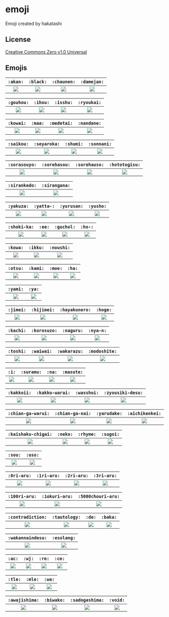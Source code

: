 # emoji

Emoji created by hakatashi

## License

[Creative Commons Zero v1.0 Universal](LICENSE)

## Emojis

`:akan:` | `:black:` | `:chaunen:` | `:damejan:`
:-: | :-: | :-: | :-:
[![](images/akan.png)](https://github.com/hakatashi/emoji/raw/master/images/akan.png) | [![](images/black.png)](https://github.com/hakatashi/emoji/raw/master/images/black.png) | [![](images/chaunen.png)](https://github.com/hakatashi/emoji/raw/master/images/chaunen.png) | [![](images/damejan.png)](https://github.com/hakatashi/emoji/raw/master/images/damejan.png)

`:gouhou:` | `:ihou:` | `:isshu:` | `:ryoukai:`
:-: | :-: | :-: | :-:
[![](images/gouhou.png)](https://github.com/hakatashi/emoji/raw/master/images/gouhou.png) | [![](images/ihou.png)](https://github.com/hakatashi/emoji/raw/master/images/ihou.png) | [![](images/isshu.png)](https://github.com/hakatashi/emoji/raw/master/images/isshu.png) | [![](images/ryoukai.png)](https://github.com/hakatashi/emoji/raw/master/images/ryoukai.png)

`:kowai:` | `:maa:` | `:medetai:` | `:nandane:`
:-: | :-: | :-: | :-:
[![](images/kowai.png)](https://github.com/hakatashi/emoji/raw/master/images/kowai.png) | [![](images/maa.png)](https://github.com/hakatashi/emoji/raw/master/images/maa.png) | [![](images/medetai.png)](https://github.com/hakatashi/emoji/raw/master/images/medetai.png) | [![](images/nandane.png)](https://github.com/hakatashi/emoji/raw/master/images/nandane.png)

`:saikou:` | `:seyaroka:` | `:shumi:` | `:sonnani:`
:-: | :-: | :-: | :-:
[![](images/saikou.png)](https://github.com/hakatashi/emoji/raw/master/images/saikou.png) | [![](images/seyaroka.png)](https://github.com/hakatashi/emoji/raw/master/images/seyaroka.png) | [![](images/shumi.png)](https://github.com/hakatashi/emoji/raw/master/images/shumi.png) | [![](images/sonnani.png)](https://github.com/hakatashi/emoji/raw/master/images/sonnani.png)

`:sorasouyo:` | `:sorehasou:` | `:sorehauso:` | `:hototogisu:`
:-: | :-: | :-: | :-:
[![](images/sorasouyo.png)](https://github.com/hakatashi/emoji/raw/master/images/sorasouyo.png) | [![](images/sorehasou.png)](https://github.com/hakatashi/emoji/raw/master/images/sorehasou.png) | [![](images/sorehauso.png)](https://github.com/hakatashi/emoji/raw/master/images/sorehauso.png) | [![](images/hototogisu.png)](https://github.com/hakatashi/emoji/raw/master/images/hototogisu.png)

`:sirankedo:` | `:sirangana:`
:-: | :-:
[![](images/sirankedo.png)](https://github.com/hakatashi/emoji/raw/master/images/sirankedo.png) | [![](images/sirangana.png)](https://github.com/hakatashi/emoji/raw/master/images/sirangana.png)

`:yakuza:` | `:yatta-:` | `:yurusan:` | `:yusho:`
:-: | :-: | :-: | :-:
[![](images/yakuza.png)](https://github.com/hakatashi/emoji/raw/master/images/yakuza.png) | [![](images/yatta-.png)](https://github.com/hakatashi/emoji/raw/master/images/yatta-.png) | [![](images/yurusan.png)](https://github.com/hakatashi/emoji/raw/master/images/yurusan.png) | [![](images/yusho.png)](https://github.com/hakatashi/emoji/raw/master/images/yusho.png)

`:shoki-ka:` | `:ee:` | `:guchol:` | `:ho-:`
:-: | :-: | :-: | :-:
[![](images/shoki-ka.png)](https://github.com/hakatashi/emoji/raw/master/images/shoki-ka.png) | [![](images/ee.png)](https://github.com/hakatashi/emoji/raw/master/images/ee.png) | [![](images/guchol.png)](https://github.com/hakatashi/emoji/raw/master/images/guchol.png) | [![](images/ho-.png)](https://github.com/hakatashi/emoji/raw/master/images/ho-.png)

`:kowa:` | `:ikku:` | `:noushi:`
:-: | :-: | :-:
[![](images/kowa.png)](https://github.com/hakatashi/emoji/raw/master/images/kowa.png) | [![](images/ikku.png)](https://github.com/hakatashi/emoji/raw/master/images/ikku.png) | [![](images/noushi.png)](https://github.com/hakatashi/emoji/raw/master/images/noushi.png)

`:otsu:` | `:kami:` | `:moe:` | `:ha:`
:-: | :-: | :-: | :-:
[![](images/otsu.png)](https://github.com/hakatashi/emoji/raw/master/images/otsu.png) | [![](images/kami.png)](https://github.com/hakatashi/emoji/raw/master/images/kami.png) | [![](images/moe.png)](https://github.com/hakatashi/emoji/raw/master/images/moe.png) | [![](images/ha.png)](https://github.com/hakatashi/emoji/raw/master/images/ha.png)

`:yami:` | `:ya:`
:-: | :-:
[![](images/yami.png)](https://github.com/hakatashi/emoji/raw/master/images/yami.png) | [![](images/ya.png)](https://github.com/hakatashi/emoji/raw/master/images/ya.png)

`:jimei:` | `:hijimei:` | `:hayakunero:` | `:hoge:`
:-: | :-: | :-: | :-:
[![](images/jimei.png)](https://github.com/hakatashi/emoji/raw/master/images/jimei.png) | [![](images/hijimei.png)](https://github.com/hakatashi/emoji/raw/master/images/hijimei.png) | [![](images/hayakunero.png)](https://github.com/hakatashi/emoji/raw/master/images/hayakunero.png) | [![](images/hoge.png)](https://github.com/hakatashi/emoji/raw/master/images/hoge.png)

`:kachi:` | `:korosuzo:` | `:naguru:` | `:nya-n:`
:-: | :-: | :-: | :-:
[![](images/kachi.png)](https://github.com/hakatashi/emoji/raw/master/images/kachi.png) | [![](images/korosuzo.png)](https://github.com/hakatashi/emoji/raw/master/images/korosuzo.png) | [![](images/naguru.png)](https://github.com/hakatashi/emoji/raw/master/images/naguru.png) | [![](images/nya-n.png)](https://github.com/hakatashi/emoji/raw/master/images/nya-n.png)

`:toshi:` | `:waiwai:` | `:wakarazu:` | `:modoshite:`
:-: | :-: | :-: | :-:
[![](images/toshi.png)](https://github.com/hakatashi/emoji/raw/master/images/toshi.png) | [![](images/waiwai.png)](https://github.com/hakatashi/emoji/raw/master/images/waiwai.png) | [![](images/wakarazu.png)](https://github.com/hakatashi/emoji/raw/master/images/wakarazu.png) | [![](images/modoshite.png)](https://github.com/hakatashi/emoji/raw/master/images/modoshite.png)

`:i:` | `:suramu:` | `:na:` | `:masute:`
:-: | :-: | :-: | :-:
[![](images/i.png)](https://github.com/hakatashi/emoji/raw/master/images/i.png) | [![](images/suramu.png)](https://github.com/hakatashi/emoji/raw/master/images/suramu.png) | [![](images/na.png)](https://github.com/hakatashi/emoji/raw/master/images/na.png) | [![](images/masute.png)](https://github.com/hakatashi/emoji/raw/master/images/masute.png)

`:kakkoii:` | `:kakko-warai:` | `:wasshoi:` | `:zyousiki-desu:`
:-: | :-: | :-: | :-:
[![](images/kakkoii.png)](https://github.com/hakatashi/emoji/raw/master/images/kakkoii.png) | [![](images/kakko-warai.png)](https://github.com/hakatashi/emoji/raw/master/images/kakko-warai.png) | [![](images/wasshoi.png)](https://github.com/hakatashi/emoji/raw/master/images/wasshoi.png) | [![](images/zyousiki-desu.png)](https://github.com/hakatashi/emoji/raw/master/images/zyousiki-desu.png)

`:chian-ga-warui:` | `:chian-ga-nai:` | `:yarudake:` | `:aichikenkei:`
:-: | :-: | :-: | :-:
[![](images/chian-ga-warui.png)](https://github.com/hakatashi/emoji/raw/master/images/chian-ga-warui.png) | [![](images/chian-ga-nai.png)](https://github.com/hakatashi/emoji/raw/master/images/chian-ga-nai.png) | [![](images/yarudake.png)](https://github.com/hakatashi/emoji/raw/master/images/yarudake.png) | [![](images/aichikenkei.png)](https://github.com/hakatashi/emoji/raw/master/images/aichikenkei.png)

`:kaishaku-chigai:` | `:neko:` | `:rhyme:` | `:sugoi:`
:-: | :-: | :-: | :-:
[![](images/kaishaku-chigai.png)](https://github.com/hakatashi/emoji/raw/master/images/kaishaku-chigai.png) | [![](images/neko.png)](https://github.com/hakatashi/emoji/raw/master/images/neko.png) | [![](images/rhyme.png)](https://github.com/hakatashi/emoji/raw/master/images/rhyme.png) | [![](images/sugoi.png)](https://github.com/hakatashi/emoji/raw/master/images/sugoi.png)

`:sou:` | `:uso:`
:-: | :-:
[![](images/sou.png)](https://github.com/hakatashi/emoji/raw/master/images/sou.png) | [![](images/uso.png)](https://github.com/hakatashi/emoji/raw/master/images/uso.png)

`:0ri-aru:` | `:1ri-aru:` | `:2ri-aru:` | `:3ri-aru:`
:-: | :-: | :-: | :-:
[![](images/0ri-aru.png)](https://github.com/hakatashi/emoji/raw/master/images/0ri-aru.png) | [![](images/1ri-aru.png)](https://github.com/hakatashi/emoji/raw/master/images/1ri-aru.png) | [![](images/2ri-aru.png)](https://github.com/hakatashi/emoji/raw/master/images/2ri-aru.png) | [![](images/3ri-aru.png)](https://github.com/hakatashi/emoji/raw/master/images/3ri-aru.png)

`:100ri-aru:` | `:1okuri-aru:` | `:5000chouri-aru:`
:-: | :-: | :-:
[![](images/100ri-aru.png)](https://github.com/hakatashi/emoji/raw/master/images/100ri-aru.png) | [![](images/1okuri-aru.png)](https://github.com/hakatashi/emoji/raw/master/images/1okuri-aru.png) | [![](images/5000chouri-aru.png)](https://github.com/hakatashi/emoji/raw/master/images/5000chouri-aru.png)

`:contradiction:` | `:tautology:` | `:de:` | `:baka:`
:-: | :-: | :-: | :-:
[![](images/contradiction.png)](https://github.com/hakatashi/emoji/raw/master/images/contradiction.png) | [![](images/tautology.png)](https://github.com/hakatashi/emoji/raw/master/images/tautology.png) | [![](images/de.png)](https://github.com/hakatashi/emoji/raw/master/images/de.png) | [![](images/baka.png)](https://github.com/hakatashi/emoji/raw/master/images/baka.png)

`:wakannaindesu:` | `:esolang:`
:-: | :-:
[![](images/wakannaindesu.png)](https://github.com/hakatashi/emoji/raw/master/images/wakannaindesu.png) | [![](images/esolang.png)](https://github.com/hakatashi/emoji/raw/master/images/esolang.png)

`:ac:` | `:wj:` | `:re:` | `:ce:`
:-: | :-: | :-: | :-:
[![](images/ac.png)](https://github.com/hakatashi/emoji/raw/master/images/ac.png) | [![](images/wj.png)](https://github.com/hakatashi/emoji/raw/master/images/wj.png) | [![](images/re.png)](https://github.com/hakatashi/emoji/raw/master/images/re.png) | [![](images/ce.png)](https://github.com/hakatashi/emoji/raw/master/images/ce.png)

`:tle:` | `:mle:` | `:wa:`
:-: | :-: | :-:
[![](images/tle.png)](https://github.com/hakatashi/emoji/raw/master/images/tle.png) | [![](images/mle.png)](https://github.com/hakatashi/emoji/raw/master/images/mle.png) | [![](images/wa.png)](https://github.com/hakatashi/emoji/raw/master/images/wa.png)

`:awajishima:` | `:biwako:` | `:sadogashima:` | `:void:`
:-: | :-: | :-: | :-:
[![](images/awajishima.png)](https://github.com/hakatashi/emoji/raw/master/images/awajishima.png) | [![](images/biwako.png)](https://github.com/hakatashi/emoji/raw/master/images/biwako.png) | [![](images/sadogashima.png)](https://github.com/hakatashi/emoji/raw/master/images/sadogashima.png) | [![](images/void.png)](https://github.com/hakatashi/emoji/raw/master/images/void.png)
